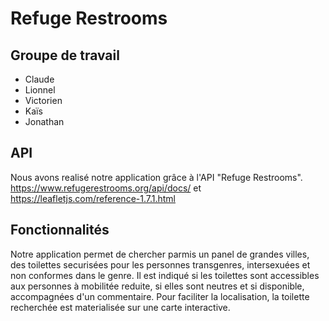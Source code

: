 # Refuge Restrooms

## Groupe de travail
- Claude
- Lionnel
- Victorien
- Kaïs
- Jonathan

## API
Nous avons realisé  notre application grâce à l'API "Refuge Restrooms".
    https://www.refugerestrooms.org/api/docs/ et  https://leafletjs.com/reference-1.7.1.html



## Fonctionnalités
Notre application permet de chercher parmis un panel de grandes villes, des toilettes securisées pour les personnes transgenres, intersexuées et non conformes dans le genre.
Il est indiqué si les toilettes sont accessibles aux personnes à mobilitée reduite, si elles sont neutres et si disponible, accompagnées d'un commentaire. 
Pour faciliter la localisation, la toilette recherchée est materialisée sur une carte interactive. 